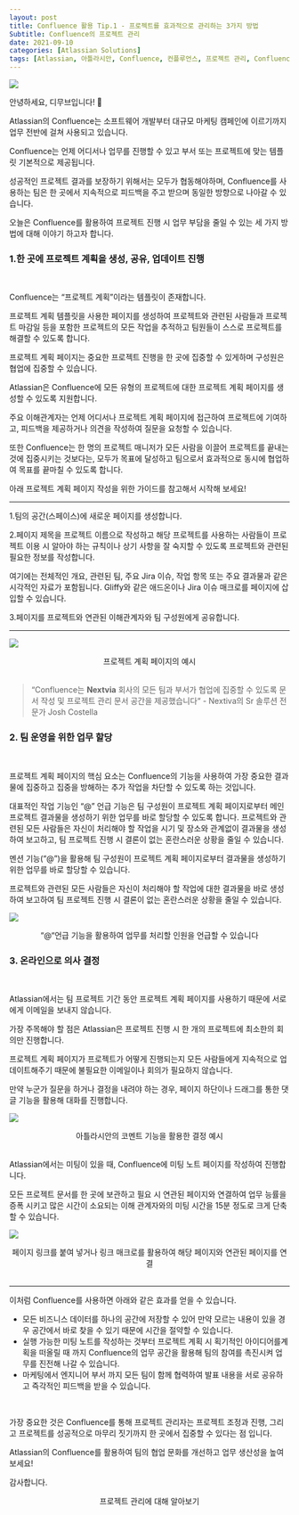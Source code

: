 ```yaml
---
layout: post
title: Confluence 활용 Tip.1 - 프로젝트를 효과적으로 관리하는 3가지 방법
Subtitle: Confluence의 프로젝트 관리
date: 2021-09-10
categories: [Atlassian Solutions]
tags: [Atlassian, 아틀라시안, Confluence, 컨플루언스, 프로젝트 관리, Confluence 활용]
---
```




![](https://blog.dmove.co.kr/assets/images/banners/Confluence/3%20ways%20confluence-main.png)



안녕하세요, 디무브입니다! 🎈

Atlassian의 Confluence는 소프트웨어 개발부터 대규모 마케팅 캠페인에 이르기까지 업무 전반에 걸쳐 사용되고 있습니다.  

Confluence는 언제 어디서나 업무를 진행할 수 있고 부서 또는 프로젝트에 맞는 템플릿 기본적으로 제공됩니다. 

성공적인 프로젝트 결과를 보장하기 위해서는 모두가 협동해야하며, Confluence를 사용하는 팀은 한 곳에서 지속적으로 피드백을 주고 받으며 동일한 방향으로 나아갈 수 있습니다.

오늘은 Confluence를 활용하여 프로젝트 진행 시 업무 부담을 줄일 수 있는 세 가지 방법에 대해 이야기 하고자 합니다.



### 1.한 곳에 프로젝트 계획을 생성, 공유, 업데이트 진행

<br/>

Confluence는 “프로젝트 계획”이라는 템플릿이 존재합니다. 

프로젝트 계획 템플릿을 사용한 페이지를 생성하여 프로젝트와 관련된 사람들과 프로젝트 마감일 등을 포함한 프로젝트의 모든 작업을 추적하고 팀원들이 스스로 프로젝트를 해결할 수 있도록 합니다.

프로젝트 계획 페이지는 중요한 프로젝트 진행을 한 곳에 집중할 수 있게하며 구성원은 협업에 집중할 수 있습니다.

 

Atlassian은 Confluence에 모든 유형의 프로젝트에 대한 프로젝트 계획 페이지를 생성할 수 있도록 지원합니다. 

주요 이해관계자는 언제 어디서나 프로젝트 계획 페이지에 접근하여 프로젝트에 기여하고, 피드백을 제공하거나 의견을 작성하여 질문을 요청할 수 있습니다. 

또한 Confluence는 한 명의 프로젝트 매니저가 모든 사람을 이끌어 프로젝트를 끝내는 것에 집중시키는 것보다는, 모두가 목표에 달성하고 팀으로서 효과적으로 동시에 협업하여 목표를 끝마칠 수 있도록 합니다.



아래 프로젝트 계획 페이지 작성을 위한 가이드를 참고해서 시작해 보세요! 

---



1.팀의 공간(스페이스)에 새로운 페이지를 생성합니다.



2.페이지 제목을 프로젝트 이름으로 작성하고 해당 프로젝트를 사용하는 사람들이 프로젝트 이용 시 알아야 하는 규칙이나 상기 사항을 잘 숙지할 수 있도록 프로젝트와 관련된 필요한 정보를 작성합니다. 

여기에는 전체적인 개요, 관련된 팀, 주요 Jira 이슈, 작업 항목 또는 주요 결과물과 같은 시각적인 자료가 포함됩니다. Gliffy와 같은 애드온이나 Jira 이슈 매크로를 페이지에 삽입할 수 있습니다.

3.페이지를 프로젝트와 연관된 이해관계자와 팀 구성원에게 공유합니다.

---





![](https://blog.dmove.co.kr/assets/images/banners/Confluence/3%20ways%20confluence1.png)



<center>프로젝트 계획 페이지의 예시</center>

<br/>

>  “Confluence는 **Nextvia** 회사의 모든 팀과 부서가 협업에 집중할 수 있도록 문서 작성 및 프로젝트 관리 문서 공간을 제공했습니다“ - Nextiva의 Sr 솔루션 전문가 Josh Costella



### 2. 팀 운영을 위한 업무 할당

<br/>

프로젝트 계획 페이지의 핵심 요소는 Confluence의 기능을 사용하여 가장 중요한 결과물에 집중하고 집중을 방해하는 추가 작업을 차단할 수 있도록 하는 것입니다. 

대표적인 작업 기능인 “@” 언급 기능은  팀 구성원이 프로젝트 계획 페이지로부터 메인 프로젝트 결과물을 생성하기 위한 업무를 바로 할당할 수 있도록 합니다. 프로젝트와 관련된 모든 사람들은 자신이 처리해야 할 작업을 시기 및 장소와 관계없이 결과물을 생성하여 보고하고, 팀 프로젝트 진행 시 결론이 없는 혼란스러운 상황을 줄일 수 있습니다.

멘션 기능(“@”)을 활용해 팀 구성원이 프로젝트 계획 페이지로부터 결과물을 생성하기 위한 업무를 바로 할당할 수 있습니다.

 프로젝트와 관련된 모든 사람들은 자신이 처리해야 할 작업에 대한 결과물을 바로 생성하여 보고하여 팀 프로젝트 진행 시 결론이 없는 혼란스러운 상황을 줄일 수 있습니다.

![](https://blog.dmove.co.kr/assets/images/banners/Confluence/3%20ways%20confluence2.png)



<center>“@“언급 기능을 활용하여 업무를 처리할 인원을 언급할 수 있습니다</center>



### 3. 온라인으로 의사 결정

<br/>



Atlassian에서는 팀 프로젝트 기간 동안 프로젝트 계획 페이지를 사용하기 때문에 서로에게 이메일을 보내지 않습니다. 

가장 주목해야 할 점은 Atlassian은 프로젝트 진행 시 한 개의 프로젝트에 최소한의 회의만 진행합니다.  

프로젝트 계획 페이지가 프로젝트가 어떻게 진행되는지 모든 사람들에게 지속적으로 업데이트해주기 때문에 불필요한 이메일이나 회의가 필요하지 않습니다. 

만약 누군가 질문을 하거나 결정을 내려야 하는 경우, 페이지 하단이나 드래그를 통한 댓글 기능을 활용해 대화를 진행합니다. 



![](https://blog.dmove.co.kr/assets/images/banners/Confluence/3%20ways%20confluence3.png)



<center>아틀라시안의 코멘트 기능을 활용한 결정 예시</center>



<br/>

Atlassian에서는 미팅이 있을 때,  Confluence에 미팅 노트 페이지를 작성하여 진행합니다. 

모든 프로젝트 문서를 한 곳에 보관하고 필요 시 연관된 페이지와 연결하여 업무 능률을 증폭 시키고 많은 시간이 소요되는 이해 관계자와의 미팅 시간을 15분 정도로 크게 단축할 수 있습니다. 



![](https://blog.dmove.co.kr/assets/images/banners/Confluence/3%20ways%20confluence4.png)



<center>페이지 링크를 붙여 넣거나 링크 매크로를 활용하여 해당 페이지와 연관된 페이지를 연결</center>

<br/>



---

이처럼 Confluence를 사용하면 아래와 같은 효과를 얻을 수 있습니다. 

- 모든 비즈니스 데이터를 하나의 공간에 저장할 수 있어 만약 모르는 내용이 있을 경우 공간에서 바로 찾을 수 있기 때문에 시간을 절약할 수 있습니다.
- 실행 가능한 미팅 노트를 작성하는 것부터 프로젝트 계획 시 획기적인 아이디어를계획을 떠올릴 때 까지 Confluence의 업무 공간을 활용해 팀의 참여를 촉진시켜 업무를 진전해 나갈 수 있습니다.
- 마케팅에서 엔지니어 부서 까지 모든 팀이 함께 협력하여 발표 내용을 서로 공유하고 즉각적인 피드백을 받을 수 있습니다.



<br/>

가장 중요한 것은 Confluence를 통해 프로젝트 관리자는 프로젝트 조정과 진행, 그리고 프로젝트를 성공적으로 마무리 짓기까지 한 곳에서 집중할 수 있다는 점 입니다. 

Atlassian의 Confluence를 활용하여 팀의 협업 문화를 개선하고 업무 생산성을 높여보세요! 

 

감사합니다. 





<center> <a src="https://www.atlassian.com/project-management">프로젝트 관리에 대해 알아보기</a></center>
